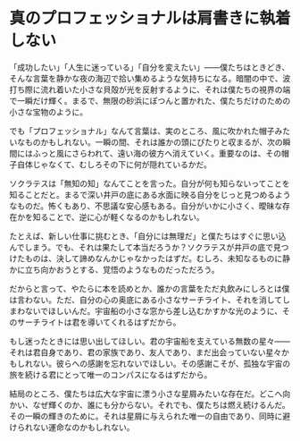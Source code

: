 # 真のプロフェッショナルは肩書きに執着しない

「成功したい」「人生に迷っている」「自分を変えたい」――僕たちはときどき、そんな言葉を静かな夜の海辺で拾い集めるような気持ちになる。暗闇の中で、波打ち際に流れ着いた小さな貝殻が光を反射するように、それは僕たちの視界の端で一瞬だけ輝く。まるで、無限の砂浜にぽつんと置かれた、僕たちだけのための小さな宝物のように。

でも「プロフェッショナル」なんて言葉は、実のところ、風に吹かれた帽子みたいなものかもしれない。一瞬の間、それは誰かの頭にぴたりと収まるが、次の瞬間にはふっと風にさらわれて、遠い海の彼方へ消えていく。重要なのは、その帽子自体じゃなくて、むしろその下に何が隠れているかだ。

ソクラテスは「無知の知」なんてことを言った。自分が何も知らないってことを知ることだと。まるで深い井戸の底にある水面に映る自分をじっと見つめるようなものだ。怖くもあり、不思議な安心感もある。自分がいかに小さく、曖昧な存在かを知ることで、逆に心が軽くなるのかもしれない。

たとえば、新しい仕事に挑むとき、「自分には無理だ」と僕たちはすぐに思い込んでしまう。でも、それは果たして本当だろうか？ソクラテスが井戸の底で見つけたものは、決して諦めなんかじゃなかったはずだ。むしろ、未知なるものに静かに立ち向かおうとする、覚悟のようなものだっただろう。

だからと言って、やたらに本を読めとか、誰かの言葉をただ丸飲みにしろとは僕は言わない。ただ、自分の心の奥底にある小さなサーチライト、それを消してしまわないでほしいんだ。宇宙船の小さな窓から差し込むかすかな光のように、そのサーチライトは君を導いてくれるはずだから。

もし迷ったときには思い出してほしい。君の宇宙船を支えている無数の星々――それは君自身であり、君の家族であり、友人であり、まだ出会っていない星々かもしれない。彼らへの感謝を忘れないでほしい。その感謝こそが、孤独な宇宙の旅を続ける君にとって唯一のコンパスになるはずだから。

結局のところ、僕たちは広大な宇宙に漂う小さな星屑みたいな存在だ。どこへ向かい、なぜ輝くのか、誰にも分からない。それでも、僕たちは燃え続けるんだ。その一瞬の輝きのために。それは星屑に与えられた唯一の自由であり、同時に避けられない運命なのかもしれない。